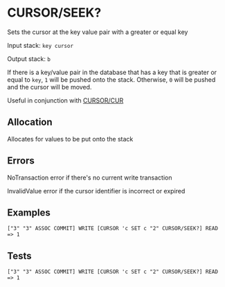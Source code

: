 # CURSOR/SEEK?

Sets the cursor at the key value pair with a greater or equal key

Input stack: `key cursor`

Output stack: `b`

If there is a key/value pair in the database that has a key
that is greater or equal to `key`, `1` will be pushed onto the stack.
Otherwise, `0` will be pushed and the cursor will be moved.

Useful in conjunction with [CURSOR/CUR](CUR.md)

## Allocation

Allocates for values to be put onto the stack

## Errors

NoTransaction error if there's no current write transaction

InvalidValue error if the cursor identifier is incorrect or expired

## Examples

```
["3" "3" ASSOC COMMIT] WRITE [CURSOR 'c SET c "2" CURSOR/SEEK?] READ => 1
```

## Tests

```
["3" "3" ASSOC COMMIT] WRITE [CURSOR 'c SET c "2" CURSOR/SEEK?] READ => 1
```
